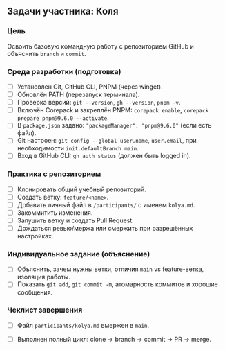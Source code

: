 ## Задачи участника: Коля

### Цель
Освоить базовую командную работу с репозиторием GitHub и объяснить `branch` и `commit`.

### Среда разработки (подготовка)
- [ ] Установлен Git, GitHub CLI, PNPM (через winget).
- [ ] Обновлён PATH (перезапуск терминала).
- [ ] Проверка версий: `git --version`, `gh --version`, `pnpm -v`.
- [ ] Включён Corepack и закреплён PNPM: `corepack enable`, `corepack prepare pnpm@9.6.0 --activate`.
- [ ] В `package.json` задано: `"packageManager": "pnpm@9.6.0"` (если есть файл).
- [ ] Git настроен: `git config --global user.name`, `user.email`, при необходимости `init.defaultBranch main`.
- [ ] Вход в GitHub CLI: `gh auth status` (должен быть logged in).

### Практика с репозиторием
- [ ] Клонировать общий учебный репозиторий.
- [ ] Создать ветку: `feature/<name>`.
- [ ] Добавить личный файл в `/participants/` с именем `kolya.md`.
- [ ] Закоммитить изменения.
- [ ] Запушить ветку и создать Pull Request.
- [ ] Дождаться ревью/мержа или смержить при разрешённых настройках.

### Индивидуальное задание (объяснение)
- [ ] Объяснить, зачем нужны ветки, отличия `main` vs feature-ветка, изоляция работы.
- [ ] Показать `git add`, `git commit -m`, атомарность коммитов и хорошие сообщения.

### Чеклист завершения
- [ ] Файл `participants/kolya.md` вмержен в `main`.
- [ ] Выполнен полный цикл: clone → branch → commit → PR → merge.


